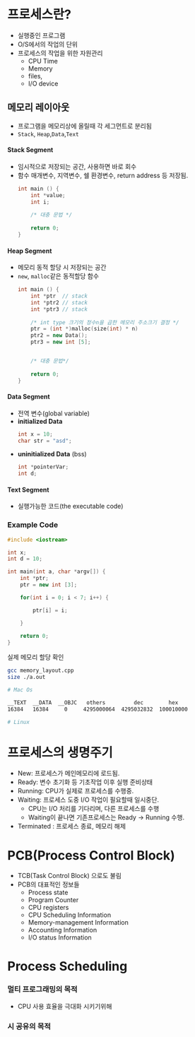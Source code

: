 
# 프로세스란?
- 실행중인 프로그램
- O/S에서의 작업의 단위
- 프로세스의 작업을 위한 자원관리
	- CPU Time
	- Memory
	- files,
	- I/O device


## 메모리 레이아웃
- 프로그램을 메모리상에 올릴때 각 세그먼트로 분리됨
- `Stack`, `Heap`,`Data`,`Text`

#### Stack Segment
- 임시적으로 저장되는 공간, 사용하면 바로 회수
- 함수 매개변수, 지역변수, 쉘 환경변수, return address 등 저장됨.
	```cpp
	int main () {
		int *value;  
		int i;
		
		/* 대충 문법 */
		
		return 0;
	}
	```
#### Heap Segment
- 메모리 동적 할당 시 저장되는 공간
- `new`, `malloc`같은 동적할당 함수 
	```cpp
	int main () {
		int *ptr  // stack
		int *ptr2 // stack
		int *ptr3 // stack
		
		/* int type 크기의 정수n을 곱한 메모리 주소크기 결정 */
		ptr = (int *)malloc(size(int) * n)
		ptr2 = new Data();
		ptr3 = new int [5];


		/* 대충 문법*/
		
		return 0;
	}
	```

#### Data Segment
- 전역 변수(global variable)
- **initialized Data**
	```cpp
	int x = 10;
	char str = "asd";
	```
- **uninitialized Data** (bss)
	```cpp
	int *pointerVar;
	int d;
	```
#### Text Segment
- 실행가능한 코드(the executable code)

### Example Code

```cpp
#include <iostream>

int x;
int d = 10;

int main(int a, char *argv[]) {
	int *ptr;
	ptr = new int [3];

	for(int i = 0; i < 7; i++) {

		ptr[i] = i;

	}
	
	return 0;
}
```

실제 메모리 할당 확인

```bash
gcc memory_layout.cpp
size ./a.out

# Mac Os 

__TEXT	__DATA	__OBJC	 others	        dec	       hex
16384	16384	  0 	4295000064	4295032832	100010000

# Linux

```

# 프로세스의 생명주기

- New: 프로세스가 메인메모리에 로드됨.
- Ready: 변수 초기화 등 기초작업 이후 실행 준비상태
- Running: CPU가 실제로 프로세스를 수행중. 
- Waiting: 프로세스 도중 I/O 작업이 필요할때 일시중단.
	- CPU는 I/O 처리를 기다리며, 다른 프로세스를 수행
	- Waiting이 끝나면 기존프로세스는 Ready -> Running 수행. 
- Terminated : 프로세스 종료, 메모리 해제




# PCB(Process Control Block)
- TCB(Task Control Block) 으로도 불림
- PCB의 대표적인 정보들
	- Process state
	- Program Counter
	- CPU registers
	- CPU Scheduling Information
	- Memory-management Information
	- Accounting Information
	- I/O status Information


# Process Scheduling

### 멀티 프로그래밍의 목적
- CPU 사용 효율을 극대화 시키기위해

### 시 공유의 목적